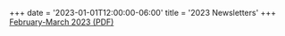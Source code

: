 +++
date = '2023-01-01T12:00:00-06:00'
title = '2023 Newsletters'
+++
[February-March 2023 (PDF)](/newsletters/2023-Feb-Mar.pdf)
